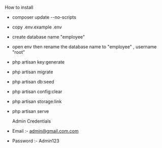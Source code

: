 How to install

- composer update --no-scripts
- copy .env.example .env
- create database name "employee"
- open env then rename the database name to "employee" , username "root"
- php artisan key:generate
- php artisan migrate
- php artisan db:seed
- php artisan config:clear
- php artisan storage:link
- php artisan serve

  Admin Credentials
- Email :- admin@gmail.com.com
- Password :- Admin123